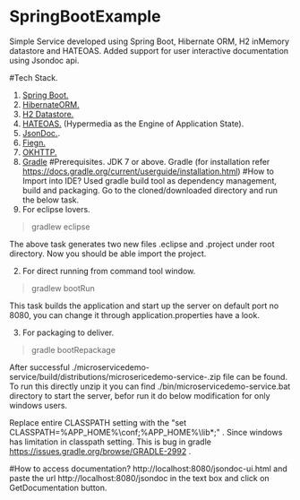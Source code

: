 # SpringBootExample
Simple Service developed using Spring Boot, Hibernate ORM, H2 inMemory datastore and HATEOAS. 
Added support for user interactive documentation using Jsondoc api.

#Tech Stack.
  1. <a href="http://projects.spring.io/spring-boot/">Spring Boot.</a>
  2. <a href="http://hibernate.org/orm/" >HibernateORM. </a>
  3. <a href="http://www.h2database.com/html/main.html">H2 Datastore.</a>
  4. <a href="https://spring.io/understanding/HATEOAS">HATEOAS.</a> (Hypermedia as the Engine of Application State).
  5. <a href="http://jsondoc.org/" >JsonDoc.</a>.
  6. <a href="https://github.com/Netflix/feign/blob/master/README.md">Fiegn.</a>
  7. <a href="http://square.github.io/okhttp/">OKHTTP.</a>
  8. <a href="https://gradle.org/">Gradle</a>
#Prerequisites.
 JDK 7 or above.
 Gradle (for installation refer https://docs.gradle.org/current/userguide/installation.html)
#How to Import into IDE?
 Used gradle build tool as dependency management, build and packaging. Go to the cloned/downloaded directory and run the below task.
1. For eclipse lovers.

 >gradlew eclipse 
 
 The above task generates two new files .eclipse and .project under root directory. Now you should be able import the project.

2. For direct running from command tool window.
 >gradlew bootRun
 
  This task builds the application and start up  the server on default port no 8080, you can change it through application.properties have a look.

3. For packaging to deliver.
 >gradle bootRepackage
  
  After successful ./microservicedemo-service/build/distributions/microsericedemo-service-<version>.zip file can be found. To run this directly unzip it you can find ./bin/microservicedemo-service.bat directory to start the server, befor run it do below modification for only windows users.

 Replace entire CLASSPATH setting with the "set CLASSPATH=%APP_HOME%\conf;%APP_HOME%\lib\*;" . Since windows has limitation in classpath setting.
 This is bug in gradle https://issues.gradle.org/browse/GRADLE-2992 .

#How to access documentation?
 http://localhost:8080/jsondoc-ui.html and paste the url http://localhost:8080/jsondoc in the text box and click on GetDocumentation button.

